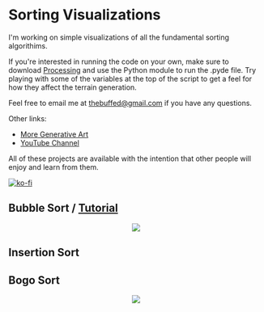 # Sorting Visualizations

I'm working on simple visualizations of all the fundamental sorting algorithims.

If you're interested in running the code on your own, make sure to download [Processing](https://www.processing.org) and use the Python module to run the .pyde file. Try playing with some of the variables at the top of the script to get a feel for how they affect the terrain generation.

Feel free to email me at thebuffed@gmail.com if you have any questions.

Other links:
- [More Generative Art](https://github.com/erdavids/Generative-Art)
- [YouTube Channel](https://www.youtube.com/channel/UCUrmX3SvpPerq-KAfGBrgGQ)

All of these projects are available with the intention that other people will enjoy and learn from them.

[![ko-fi](https://www.ko-fi.com/img/githubbutton_sm.svg)](https://ko-fi.com/A0A6YGXL)

## Bubble Sort / [Tutorial](https://www.youtube.com/watch?v=YK2CziWXVYw)
<p align="center"><img src="https://github.com/erdavids/Sorting-Visualizations/blob/master/Examples/Bubble/Favorites/6781.png"></p>

## Insertion Sort


## Bogo Sort
<p align="center"><img src="https://github.com/erdavids/Sorting-Visualizations/blob/master/Examples/Favorites/bogo-display.png"></p>

